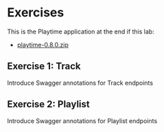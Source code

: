# Exercises

This is the Playtime application at the end if this lab:

- [playtime-0.8.0.zip](archives/playtime-0.8.0.zip)

## Exercise 1: Track

Introduce Swagger annotations for Track endpoints

## Exercise 2: Playlist

Introduce Swagger annotations for Playlist endpoints

